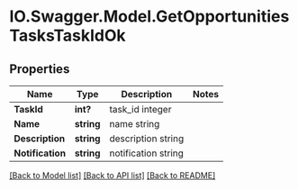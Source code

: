 # IO.Swagger.Model.GetOpportunitiesTasksTaskIdOk
## Properties

Name | Type | Description | Notes
------------ | ------------- | ------------- | -------------
**TaskId** | **int?** | task_id integer | 
**Name** | **string** | name string | 
**Description** | **string** | description string | 
**Notification** | **string** | notification string | 

[[Back to Model list]](../README.md#documentation-for-models) [[Back to API list]](../README.md#documentation-for-api-endpoints) [[Back to README]](../README.md)

